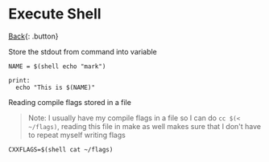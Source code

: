 # Execute Shell

[Back](../buildtools.md){: .button}

Store the stdout from command into variable

```
NAME = $(shell echo "mark")

print:
  echo "This is $(NAME)"

```

Reading compile flags stored in a file

> Note: I usually have my compile flags in a file so I can do `cc $(< ~/flags)`, reading this file in make as well makes sure that I don't have to repeat myself writing flags

```
CXXFLAGS=$(shell cat ~/flags)

```

